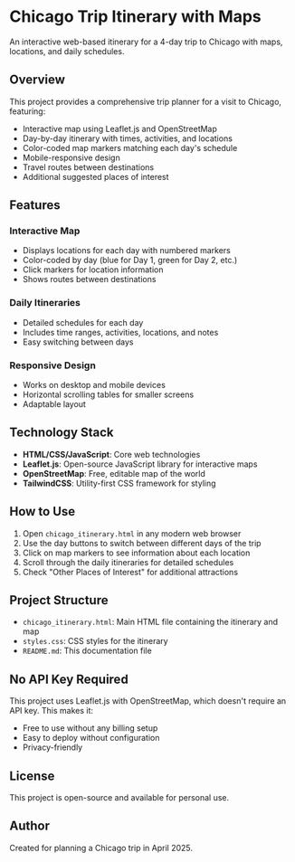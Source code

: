 # Chicago Trip Itinerary with Maps

An interactive web-based itinerary for a 4-day trip to Chicago with maps, locations, and daily schedules.

## Overview

This project provides a comprehensive trip planner for a visit to Chicago, featuring:

- Interactive map using Leaflet.js and OpenStreetMap
- Day-by-day itinerary with times, activities, and locations
- Color-coded map markers matching each day's schedule
- Mobile-responsive design
- Travel routes between destinations
- Additional suggested places of interest

## Features

### Interactive Map
- Displays locations for each day with numbered markers
- Color-coded by day (blue for Day 1, green for Day 2, etc.)
- Click markers for location information
- Shows routes between destinations

### Daily Itineraries
- Detailed schedules for each day
- Includes time ranges, activities, locations, and notes
- Easy switching between days

### Responsive Design
- Works on desktop and mobile devices
- Horizontal scrolling tables for smaller screens
- Adaptable layout

## Technology Stack

- **HTML/CSS/JavaScript**: Core web technologies
- **Leaflet.js**: Open-source JavaScript library for interactive maps
- **OpenStreetMap**: Free, editable map of the world
- **TailwindCSS**: Utility-first CSS framework for styling

## How to Use

1. Open `chicago_itinerary.html` in any modern web browser
2. Use the day buttons to switch between different days of the trip
3. Click on map markers to see information about each location
4. Scroll through the daily itineraries for detailed schedules
5. Check "Other Places of Interest" for additional attractions

## Project Structure

- `chicago_itinerary.html`: Main HTML file containing the itinerary and map
- `styles.css`: CSS styles for the itinerary
- `README.md`: This documentation file

## No API Key Required

This project uses Leaflet.js with OpenStreetMap, which doesn't require an API key. This makes it:

- Free to use without any billing setup
- Easy to deploy without configuration
- Privacy-friendly

## License

This project is open-source and available for personal use.

## Author

Created for planning a Chicago trip in April 2025.
